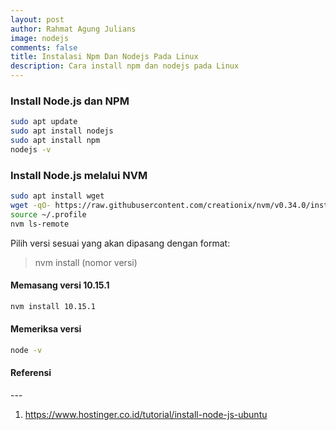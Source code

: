 ```yaml
---
layout: post
author: Rahmat Agung Julians
image: nodejs
comments: false
title: Instalasi Npm Dan Nodejs Pada Linux
description: Cara install npm dan nodejs pada Linux
---
```


### Install Node.js dan NPM
```bash
sudo apt update
sudo apt install nodejs
sudo apt install npm
nodejs -v
```

### Install Node.js melalui NVM
```bash
sudo apt install wget
wget -qO- https://raw.githubusercontent.com/creationix/nvm/v0.34.0/install.sh | bash
source ~/.profile
nvm ls-remote
```
Pilih versi sesuai yang akan dipasang dengan format: 
> nvm install (nomor versi)

#### Memasang versi 10.15.1
```bash
nvm install 10.15.1
```

#### Memeriksa versi
```bash 
node -v 
```

<h4><b class="title-referensi">Referensi</b></h4> 
--- 
<ol class="referensi">
    <li>
        <a href="https://www.hostinger.co.id/tutorial/install-node-js-ubuntu">https://www.hostinger.co.id/tutorial/install-node-js-ubuntu</a>
    </li>
</ol>